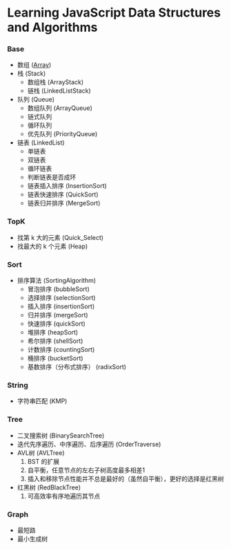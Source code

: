Learning JavaScript Data Structures and Algorithms
====================================

### Base
- 数组 ([Array](http://www.jianshu.com/p/5abc1b6044bd))
- 栈 (Stack)
    - 数组栈 (ArrayStack)
    - 链栈 (LinkedListStack)
- 队列 (Queue)
    - 数组队列 (ArrayQueue)
    - 链式队列 
    - 循环队列 
    - 优先队列 (PriorityQueue)
- 链表 (LinkedList)
    - 单链表
    - 双链表
    - 循环链表
    - 判断链表是否成环
    - 链表插入排序 (InsertionSort)
    - 链表快速排序 (QuickSort)
    - 链表归并排序 (MergeSort)

### TopK       
- 找第 k 大的元素 (Quick_Select)
- 找最大的 k 个元素 (Heap)

### Sort
- 排序算法 (SortingAlgorithm)
    - 冒泡排序 (bubbleSort)
    - 选择排序 (selectionSort)
    - 插入排序 (insertionSort)
    - 归并排序 (mergeSort)
    - 快速排序 (quickSort)
    - 堆排序 (heapSort)
    - 希尔排序 (shellSort)
    - 计数排序 (countingSort)
    - 桶排序 (bucketSort)
    - 基数排序（分布式排序） (radixSort)

### String
- 字符串匹配 (KMP)

### Tree
- 二叉搜索树 (BinarySearchTree)
- 迭代先序遍历、中序遍历、后序遍历 (OrderTraverse)
- AVL树 (AVLTree)
    1. BST 的扩展
    1. 自平衡，任意节点的左右子树高度最多相差1
    2. 插入和移除节点性能并不总是最好的（虽然自平衡），更好的选择是红黑树
- 红黑树 (RedBlackTree)
    1. 可高效率有序地遍历其节点

### Graph
- 最短路
- 最小生成树
